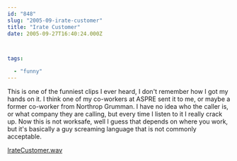 ```yaml
---
id: "848"
slug: "2005-09-irate-customer"
title: "Irate Customer"
date: 2005-09-27T16:40:24.000Z



tags:

  - "funny"
---
```

<p>This is one of the funniest clips I ever heard, I don't remember how I got my hands on it.  I think one of my co-workers at ASPRE sent it to me, or maybe a former co-worker from Northrop Grumman. I have no idea who the caller is, or what company they are calling, but every time I listen to it I really crack up. Now this is not worksafe, well I guess that depends on where you work, but it's basically a guy screaming language that is not commonly acceptable.</p>

<p><a href="http://mcallister.ws/IrateCustomer.wav">IrateCustomer.wav</a></p>
